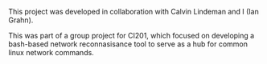 This project was developed in collaboration with Calvin Lindeman and I (Ian Grahn). 

This was part of a group project for CI201, which focused on developing a bash-based network reconnasisance tool to serve as a hub for common linux network commands.
